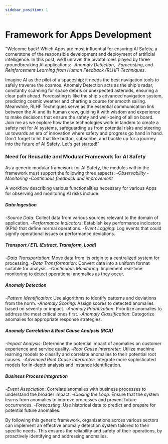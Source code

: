 ```yaml
---
sidebar_position: 1
---
```


# Framework for Apps Development

"Welcome back! Which Apps are most influential for ensuring AI Safety, a cornerstone of the responsible development and deployment of artificial intelligence. In this post, we’ll unravel the pivotal roles played by three groundbreaking AI applications: 
-*Anomaly Detection*, 
-*Forecasting*, and 
-*Reinforcement Learning from Human Feedback (RLHF) Techniques*.

Imagine AI as the pilot of a spaceship; it needs the best navigation tools to safely traverse the cosmos. Anomaly Detection acts as the ship's radar, constantly scanning for space debris or unexpected asteroids, ensuring a clear path ahead. Forecasting is like the ship's advanced navigation system, predicting cosmic weather and charting a course for smooth sailing. Meanwhile, RLHF Techniques serve as the essential communication link between the AI and its human crew, guiding it with wisdom and experience to make decisions that ensure the safety and well-being of all on board.
Join me as we explore how these technologies work in tandem to create a safety net for AI systems, safeguarding us from potential risks and steering us towards an era of innovation where safety and progress go hand in hand. Don't forget to hit that like button, subscribe, and buckle up for a journey into the future of AI Safety. Let's get started!"

### Need for Reusable and Modular Framework for AI Safety

As a generic modular framework for AI Safety, the modules within the framework must support the following  three aspects: 
-*Observability*
-*Monitoring*
-*Continuous feedback and improvement*

A workflow describing various functionalities necessary for various Apps for observing and monitoring AI risks include:

##### Data Ingestion
-*Source Data*: Collect data from various sources relevant to the domain of application.
-*Performance Indicators*: Establish key performance indicators (KPIs) that define normal operations.
-*Event Logging*: Log events that could signify operational issues or performance deviations.

##### Transport / ETL (Extract, Transform, Load)
-*Data Transportation*: Move data from its origin to a centralized system for processing.
-*Data Transformation*: Convert data into a uniform format suitable for analysis.
-*Continuous Monitoring*: Implement real-time monitoring to detect operational anomalies as they occur.

##### Anomaly Detection
-*Pattern Identification*: Use algorithms to identify patterns and deviations from the norm.
-*Anomaly Scoring*: Assign scores to detected anomalies based on severity or impact.
-*Anomaly Prioritization*: Prioritize anomalies to address the most critical ones first.
-*Anomaly Classification*: Categorize anomalies for appropriate response strategies.

##### Anomaly Correlation & Root Cause Analysis (RCA)
-*Impact Analysis*: Determine the potential impact of anomalies on customer experience and service quality.
-*Root Cause Interpreter*: Utilize machine learning models to classify and correlate anomalies to their potential root causes.
-*Advanced Root Cause Interpreter*: Integrate more sophisticated models for in-depth analysis and instance identification.

##### Business Process Integration
-*Event Association*: Correlate anomalies with business processes to understand the broader impact.
-*Closing the Loop*: Ensure that the system learns from anomalies to improve processes and prevent future occurrences.
-*Forecasting*: Use historical data to predict and prepare for potential future anomalies.

By following this generic framework, organizations across various sectors can implement an effective anomaly detection system tailored to their specific needs. This ensures the reliability and safety of their operations, by proactively identifying and addressing anomalies.


